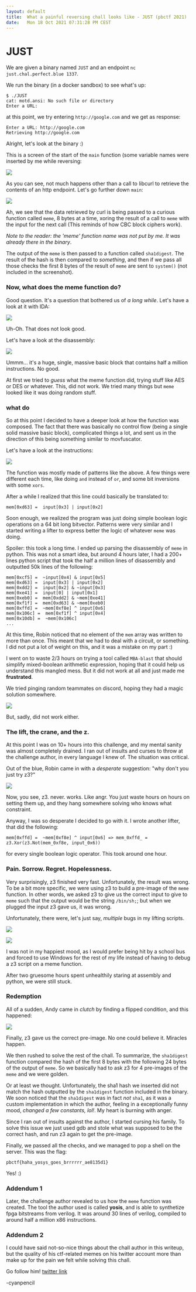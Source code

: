 ```yaml
---
layout: default
title:  What a painful reversing chall looks like - JUST (pbctf 2021)
date:   Mon 18 Oct 2021 07:31:28 PM CEST 
---
```



# JUST

We are given a binary named `JUST` and an endpoint `nc just.chal.perfect.blue 1337`.

We run the binary (in a docker sandbox) to see what's up:
```
$ ./JUST
cat: motd.ansi: No such file or directory
Enter a URL:
```
at this point, we try entering `http://google.com` and we get as response:
```
Enter a URL: http://google.com
Retrieving http://google.com
```

Alright, let's look at the binary :)

This is a screen of the start of the `main` function (some variable names were
inserted by me while reversing:

![]({{site.baseurl}}/assets/2021-10-18_886x672.png)

As you can see, not much happens other than a call to libcurl to retrieve
the contents of an http endpoint.
Let's go further down `main`:

![]({{site.baseurl}}/assets/2021-10-18_1001x925.png)

Ah, we see that the data retrieved by curl is being passed to a curious
function called `meme`, 8 bytes at a time, xoring the result of a call to
`meme` with the input for the next call (This reminds of how CBC block ciphers
work). 

_Note to the reader: the 'meme' function name was not put by me. It was already
there in the binary_.

The output of the `meme` is then passed to a function called `sha1digest`. The result
of the hash is then compared to _something_, and then if we pass all those checks the first 8 bytes of the result of `meme` are sent to `system()` (not included in the screenshot).

### Now, what does the meme function do? 

Good question. It's a question that bothered us of _a long while_. 
Let's have a look at it with IDA:

![]({{site.baseurl}}/assets/2021-10-18_530x281.png)

Uh-Oh. That does not look good. 

Let's have a look at the disassembly:

![]({{site.baseurl}}/assets/2021-10-18_530x281.png)

Ummm... it's a huge, single, massive basic block that contains half a million instructions. No good. 

At first we tried to _guess_ what the meme function did, trying stuff like AES or DES or whatever. This, did not work. We tried many things but `meme` looked like it was doing random stuff.

### what do

So at this point I decided to have a deeper look at how the function was composed. The fact that there was basically no control flow (being a single solid massive basic block), complicated things a lot, and sent us in the direction of this being something similar to movfuscator.

Let's have a look at the instructions:

![]({{site.baseurl}}/assets/2021-10-18_521x411.png)

The function was mostly made of patterns like the above. A few things were different each time, 
like doing `and` instead of `or`, and some bit inversions with some `xors`.

After a while I realized that this line could basically be translated to:
```
mem[0xd63] =  input[0x3] | input[0x2]
```

Soon enough, we realized the program was just doing simple boolean logic operations on a
64 bit long bitvector. Patterns were very similar and I started writing a lifter to 
express better the logic of whatever `meme` was doing. 

Spoiler: this took a long time. I ended up parsing the disassembly of `meme` in python. This was not a smart idea, but around 4 hours later, I had a 200+ lines python script that took the half a million lines of disassembly and outputted 50k lines of the following:

```
mem[0xcf5] =  ~input[0x4] & input[0x5]
mem[0xd63] =  input[0x3] | input[0x2]
mem[0xdd2] =  input[0x2] & ~input[0x3]
mem[0xe41] =  input[0] | input[0x1]
mem[0xeb0] =  mem[0xdd2] & ~mem[0xe41]
mem[0xf1f] =  mem[0xd63] & ~mem[0xeb0]
mem[0xffd] =  ~mem[0xf8e] ^ input[0x6]
mem[0x106c] =  mem[0xf1f] ^ input[0x4]
mem[0x10db] =  ~mem[0x106c]
...
```
At this time, Robin noticed that no element of the `mem` array was written to more than once. 
This meant that we had to deal with a circuit, or something. I did not put a lot of weight
on this, and it was a mistake on my part :)

I went on to waste 2/3 hours on trying a tool called `MBA-blast` that should simplify mixed-boolean
arithmetic expression, hoping that it could help us understand this mangled mess. But it did 
not work at all and just made me **frustrated**. 

We tried pinging random teammates on discord, hoping they had a magic solution somewhere.

![]({{site.baseurl}}/assets/2021-10-18_1347x597.png)

But, sadly, did not work either.

### The lift, the crane, and the z.

At this point I was on 10+ hours into this challenge, and my mental sanity was almost completely
drained. I ran out of insults and curses to throw at the challenge author, in every language I knew of. The situation was critical.

Out of the blue, Robin came in with a _desperate_ suggestion: "why don't you just try z3?"

![]({{site.baseurl}}/assets/2021-10-18_1322x1180.png)

Now, you see, z3. never. works. Like angr. You just waste hours on hours on setting them up,
and they hang somewhere solving who knows what constraint. 

Anyway, I was so desperate I decided to go with it. I wrote another lifter, that did the following:
```
mem[0xffd] =  ~mem[0xf8e] ^ input[0x6] => mem_0xffd_ = z3.Xor(z3.Not(mem_0xf8e, input_0x6))
```
for every single boolean logic operator. 
This took around one hour. 

### Pain. Sorrow. Regret. Hopelessness.

Very surprisingly, z3 finished very fast. Unfortunately, the result was wrong. To be a bit more specific, we were using z3 to build a pre-image of the `meme` function. In other words, we asked z3 to give us the correct input to give to `meme` such that the output would be the string `/bin/sh;`; but when we plugged the input z3 gave us, it was wrong. 

Unfortunately, there were, let's just say, _multiple_ bugs in my lifting scripts. 

![]({{site.baseurl}}/assets/2021-10-18_1335x283.png)

![]({{site.baseurl}}/assets/2021-10-18_1333x1436.png)

I was not in my happiest mood, as I would prefer being hit by a school bus and forced to use Windows for the rest of my life instead of having to debug a z3 script on a meme function. 

After two gruesome hours spent unhealthily staring at assembly and python, we were still stuck.

### Redemption

All of a sudden, Andy came in _clutch_ by finding a flipped condition, and this happened:

![]({{site.baseurl}}/assets/2021-10-18_1211x1440.png)

Finally, z3 gave us the correct pre-image. No one could believe it.  Miracles happen.

We then rushed to solve the rest of the chall. To summarize, the `sha1digest` function compared the hash of the first 8 bytes with the following 24 bytes of the output of `meme`. So we basically had to ask z3 for 4 pre-images of the `meme` and we were golden. 

Or at least we thought. Unfortunately, the sha1 hash we inserted did not match the hash outputted
by the `sha1digest` function included in the binary. We soon noticed that the `sha1digest` was 
in fact _not_ `sha1`, as it was a custom implementation in which the author, feeling in a exceptionally funny mood, _changed a few constants, lol!_. My heart is burning with anger. 

Since I ran out of insults against the author, I started cursing his family. To solve this issue we just used gdb and stole what was supposed to be the correct hash, and run z3 again to get the pre-image. 

Finally, we passed all the checks, and we managed to pop a shell on the server. 
This was the flag:

`pbctf{haha_yosys_goes_brrrrrr_ae8135d1}`

Yes! :)


### Addendum 1

Later, the challenge author revealed to us how the `meme` function was created. The tool
the author used is called **yosis**, and is able to synthetize fpga bitstreams from verilog.
It was around 30 lines of verilog, compiled to around half a million x86 instructions.

### Addendum 2

I could have said not-so-nice things about the chall author in this writeup, but the quality 
of his ctf-related memes on his twitter account more than make up for the pain we felt 
while solving this chall. 

Go follow him! [twitter link](https://twitter.com/gf_256) 

-cyanpencil
